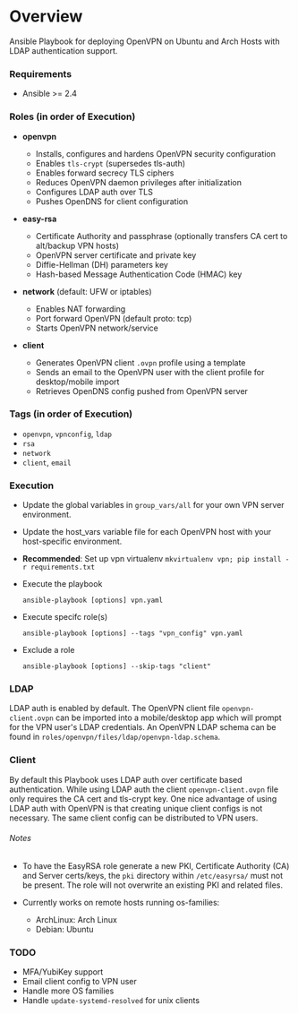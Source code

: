 # Overview
Ansible Playbook for deploying OpenVPN on Ubuntu and Arch Hosts with LDAP authentication support.

### Requirements
- Ansible >= 2.4

### Roles (in order of Execution)
- **openvpn**
  - Installs, configures and hardens OpenVPN security configuration
  - Enables `tls-crypt` (supersedes tls-auth)
  - Enables forward secrecy TLS ciphers
  - Reduces OpenVPN daemon privileges after initialization
  - Configures LDAP auth over TLS
  - Pushes OpenDNS for client configuration

- **easy-rsa**
  - Certificate Authority and passphrase (optionally transfers CA cert to alt/backup VPN hosts)
  - OpenVPN server certificate and private key
  - Diffie-Hellman (DH) parameters key
  - Hash-based Message Authentication Code (HMAC) key

- **network** (default: UFW or iptables)
  - Enables NAT forwarding
  - Port forward OpenVPN (default proto: tcp)
  - Starts OpenVPN network/service

- **client**
  - Generates OpenVPN client `.ovpn` profile using a template
  - Sends an email to the OpenVPN user with the client profile for desktop/mobile import
  - Retrieves OpenDNS config pushed from OpenVPN server

### Tags (in order of Execution)
  - `openvpn`, `vpnconfig`, `ldap`
  - `rsa`
  - `network`
  - `client`, `email`

### Execution
- Update the global variables in `group_vars/all` for your own VPN server environment.
- Update the host_vars variable file for each OpenVPN host with your host-specific environment.
- **Recommended**: Set up vpn virtualenv `mkvirtualenv vpn; pip install -r requirements.txt`
- Execute the playbook

  `ansible-playbook [options] vpn.yaml`

- Execute specifc role(s)
  
  `ansible-playbook [options] --tags "vpn_config" vpn.yaml`

- Exclude a role

  `ansible-playbook [options] --skip-tags "client"`

### LDAP
LDAP auth is enabled by default. The OpenVPN client file `openvpn-client.ovpn` can be imported into a mobile/desktop app which will prompt for the VPN user's LDAP credentials. An OpenVPN LDAP schema can be found in `roles/openvpn/files/ldap/openvpn-ldap.schema`. 

### Client
By default this Playbook uses LDAP auth over certificate based authentication. While using LDAP auth the client `openvpn-client.ovpn` file only requires the CA cert and tls-crypt key. One nice advantage of using LDAP auth with OpenVPN is that creating unique client configs is not necessary. The same client config can be distributed to VPN users.

###### Notes
- To have the EasyRSA role generate a new PKI, Certificate Authority (CA) and Server certs/keys, the `pki` directory within `/etc/easyrsa/` must not be present. The role will not overwrite an existing PKI and related files.

- Currently works on remote hosts running os-families:
  - ArchLinux: Arch Linux
  - Debian: Ubuntu

### TODO
- MFA/YubiKey support
- Email client config to VPN user
- Handle more OS families
- Handle `update-systemd-resolved` for unix clients
